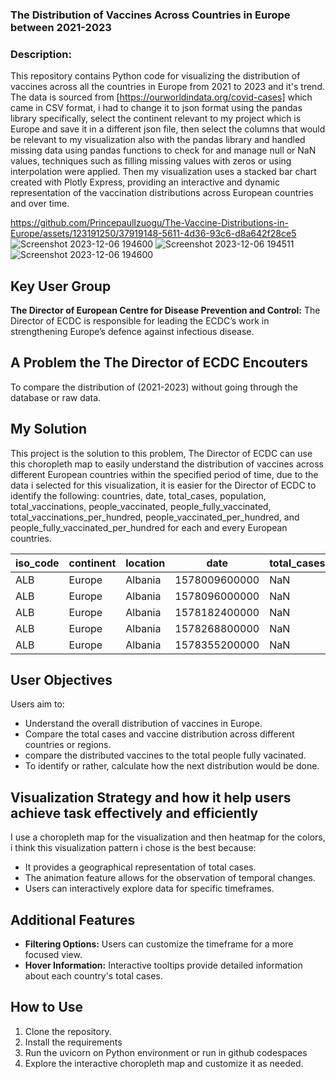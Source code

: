### The Distribution of Vaccines Across Countries in Europe between 2021-2023


### Description:

This repository contains Python code for visualizing the distribution of vaccines across all the countries in Europe from 2021 to 2023 and it's trend. The data is sourced from [https://ourworldindata.org/covid-cases] which came in CSV format, i had to change it to json format using the pandas library specifically, select the continent relevant to my project which is Europe and save it in a different json file, then select the columns that would be relevant to my visualization also with the pandas library and handled missing data using pandas functions to check for and manage null or NaN values, techniques such as filling missing values with zeros or using interpolation were applied. Then my visualization uses a stacked bar chart created with Plotly Express, providing an interactive and dynamic representation of the vaccination distributions across European countries and over time.



https://github.com/PrincepaulIzuogu/The-Vaccine-Distributions-in-Europe/assets/123191250/37919148-5611-4d36-93c6-d8a642f28ce5
![Screenshot 2023-12-06 194600](https://github.com/PrincepaulIzuogu/The-Vaccine-Distributions-in-Europe/assets/123191250/26d79381-1e67-4862-b9b9-5d4b5bdd256a)
![Screenshot 2023-12-06 194511](https://github.com/PrincepaulIzuogu/The-Vaccine-Distributions-in-Europe/assets/123191250/bfcead94-de45-46a2-946c-a51ee64470f0)
![Screenshot 2023-12-06 194600](https://github.com/PrincepaulIzuogu/The-Vaccine-Distributions-in-Europe/assets/123191250/35c4a1af-7e7d-48d4-ae89-34e92b61c939)




## Key User Group


**The Director of European Centre for Disease Prevention and Control:** The Director of ECDC is responsible for leading the ECDC’s work in strengthening Europe’s defence against infectious disease.

## A Problem the The Director of ECDC Encouters

To compare the distribution of (2021-2023) without going through the database or raw data.

## My Solution

This project is the solution to this problem, The Director of ECDC can use this choropleth map to easily understand the distribution of vaccines across different European countries within the specified period of time, due to the data i selected for this visualization, it is easier for the Director of ECDC to identify the following: 
    countries,
    date,
    total_cases,
    population,
    total_vaccinations,
    people_vaccinated,
    people_fully_vaccinated,
    total_vaccinations_per_hundred,
    people_vaccinated_per_hundred, and
    people_fully_vaccinated_per_hundred for each and every European countries.

| iso_code | continent | location |       date      | total_cases | population | total_vaccinations | people_vaccinated | fully_vaccinated | Total_v_per_100 | vaccinated_per_100 | fully_vaccinated_per100|
|----------|-----------|----------|-----------------|--------------|------------|---------------------|-------------------|-------------------|-----------------|--------------------|---------------------|
|   ALB    |  Europe   | Albania  | 1578009600000   |     NaN      |  2842318   |        NaN          |        NaN        |        NaN        |       NaN       |        NaN         |           NaN       |
|   ALB    |  Europe   | Albania  | 1578096000000   |     NaN      |  2842318   |        NaN          |        NaN        |        NaN        |       NaN       |        NaN         |           NaN       |
|   ALB    |  Europe   | Albania  | 1578182400000   |     NaN      |  2842318   |        NaN          |        NaN        |        NaN        |       NaN       |        NaN         |           NaN       |
|   ALB    |  Europe   | Albania  | 1578268800000   |     NaN      |  2842318   |        NaN          |        NaN        |        NaN        |       NaN       |        NaN         |           NaN       |
|   ALB    |  Europe   | Albania  | 1578355200000   |     NaN      |  2842318   |        NaN          |        NaN        |        NaN        |       NaN       |        NaN         |           NaN       |




## User Objectives

Users aim to:

- Understand the overall distribution of vaccines in Europe.
- Compare the total cases and vaccine distribution across different countries or regions.
- compare the distributed vaccines to the total people fully vacinated.
- To identify or rather, calculate how the next distribution would be done.

## Visualization Strategy and how it help users achieve task effectively and efficiently

I use a choropleth map for the visualization and then heatmap for the colors, i think this visualization pattern i chose is the best because:

- It provides a geographical representation of total cases.
- The animation feature allows for the observation of temporal changes.
- Users can interactively explore data for specific timeframes.

## Additional Features

- **Filtering Options:** Users can customize the timeframe for a more focused view.
- **Hover Information:** Interactive tooltips provide detailed information about each country's total cases.

## How to Use

1. Clone the repository.
2. Install the requirements
3. Run the uvicorn on Python environment or run in github codespaces
4. Explore the interactive choropleth map and customize it as needed.
